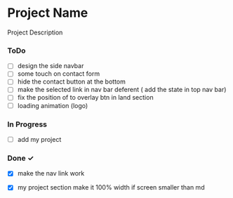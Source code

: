 # Project Name

Project Description

### ToDo

- [ ] design the side navbar  
- [ ] some touch on contact form  
- [ ] hide the contact button at the bottom  
- [ ] make the selected link in nav bar deferent ( add the state in top nav bar)  
- [ ] fix the position of to overlay btn in land section  
- [ ] loading animation (logo)  

### In Progress

- [ ] add my project  

### Done ✓

- [x] make the nav link work  
- [x] my project section make it 100% width if screen smaller than md  

